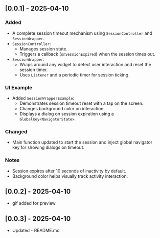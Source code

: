 ## [0.0.1] - 2025-04-10

### Added
- A complete session timeout mechanism using `SessionController` and `SessionWrapper`.
- `SessionController`:
  - Manages session state.
  - Triggers a callback (`onSessionExpired`) when the session times out.
- `SessionWrapper`:
  - Wraps around any widget to detect user interaction and reset the session timer.
  - Uses `Listener` and a periodic timer for session ticking.

### UI Example
- Added `SessionWrapperExample`:
  - Demonstrates session timeout reset with a tap on the screen.
  - Changes background color on interaction.
  - Displays a dialog on session expiration using a `GlobalKey<NavigatorState>`.

### Changed
- Main function updated to start the session and inject global navigator key for showing dialogs on timeout.

### Notes
- Session expires after 10 seconds of inactivity by default.
- Background color helps visually track activity interaction.

## [0.0.2] - 2025-04-10
- gif added for preview

## [0.0.3] - 2025-04-10
- Updated - README.md